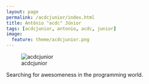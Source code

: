 ```yaml
---
layout: page
permalink: /acdcjunior/index.html
title: Antônio "acdc" Júnior
tags: [acdcjunior, antonio, acdc, junior]
image:
  feature: theme/acdcjunior.png
---
```

<figure>
  <img src="{{ site.url }}/images/theme/acdcjunior.png" alt="acdcjunior">
  <figcaption>acdcjunior</figcaption>
</figure>

Searching for awesomeness in the programming world.